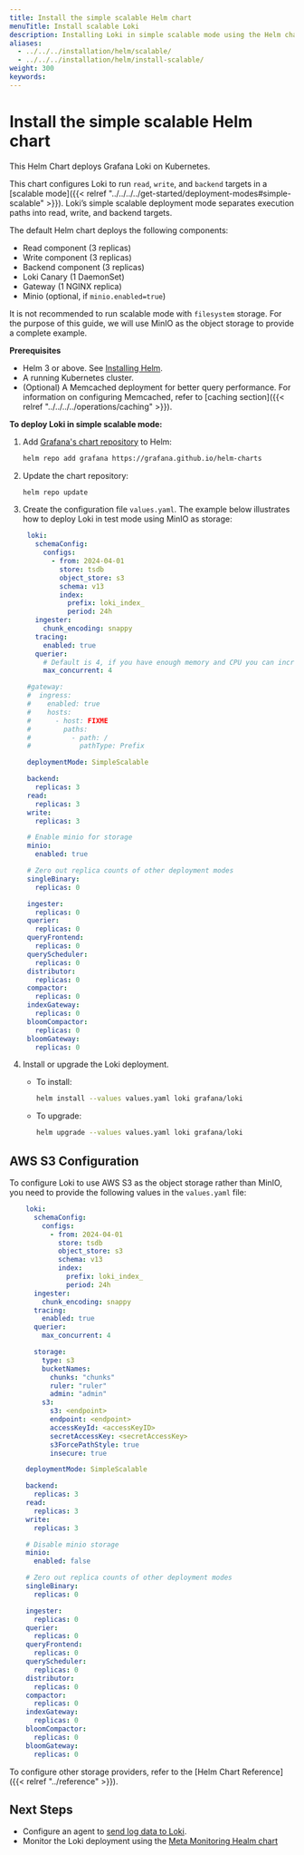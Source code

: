 ```yaml
---
title: Install the simple scalable Helm chart 
menuTitle: Install scalable Loki
description: Installing Loki in simple scalable mode using the Helm chart.
aliases:
  - ../../../installation/helm/scalable/
  - ../../../installation/helm/install-scalable/
weight: 300
keywords: 
---
```


# Install the simple scalable Helm chart

This Helm Chart deploys Grafana Loki on Kubernetes.

This chart configures Loki to run `read`, `write`, and `backend` targets in a [scalable mode]({{< relref "../../../../get-started/deployment-modes#simple-scalable" >}}). Loki’s simple scalable deployment mode separates execution paths into read, write, and backend targets.

The default Helm chart deploys the following components:
- Read component (3 replicas)
- Write component (3 replicas)
- Backend component (3 replicas)
- Loki Canary (1 DaemonSet)
- Gateway (1 NGINX replica)
- Minio (optional, if `minio.enabled=true`)

It is not recommended to run scalable mode with `filesystem` storage. For the purpose of this guide, we will use MinIO as the object storage to provide a complete example. 

**Prerequisites**

- Helm 3 or above. See [Installing Helm](https://helm.sh/docs/intro/install/).
- A running Kubernetes cluster.
- (Optional) A Memcached deployment for better query performance. For information on configuring Memcached, refer to [caching section]({{< relref "../../../../operations/caching" >}}).


**To deploy Loki in simple scalable mode:**


1. Add [Grafana's chart repository](https://github.com/grafana/helm-charts) to Helm:

   ```bash
   helm repo add grafana https://grafana.github.io/helm-charts
   ```

2. Update the chart repository:

   ```bash
   helm repo update
   ```

3. Create the configuration file `values.yaml`. The example below illustrates how to deploy Loki in test mode using MinIO as storage:

     ```yaml
      loki:
        schemaConfig:
          configs:
            - from: 2024-04-01
              store: tsdb
              object_store: s3
              schema: v13
              index:
                prefix: loki_index_
                period: 24h
        ingester:
          chunk_encoding: snappy
        tracing:
          enabled: true
        querier:
          # Default is 4, if you have enough memory and CPU you can increase, reduce if OOMing
          max_concurrent: 4

      #gateway:
      #  ingress:
      #    enabled: true
      #    hosts:
      #      - host: FIXME
      #        paths:
      #          - path: /
      #            pathType: Prefix

      deploymentMode: SimpleScalable

      backend:
        replicas: 3
      read:
        replicas: 3
      write:
        replicas: 3

      # Enable minio for storage
      minio:
        enabled: true

      # Zero out replica counts of other deployment modes
      singleBinary:
        replicas: 0

      ingester:
        replicas: 0
      querier:
        replicas: 0
      queryFrontend:
        replicas: 0
      queryScheduler:
        replicas: 0
      distributor:
        replicas: 0
      compactor:
        replicas: 0
      indexGateway:
        replicas: 0
      bloomCompactor:
        replicas: 0
      bloomGateway:
        replicas: 0
     ```

4. Install or upgrade the Loki deployment.
     - To install:
        ```bash
       helm install --values values.yaml loki grafana/loki
       ```
    - To upgrade:
       ```bash
       helm upgrade --values values.yaml loki grafana/loki
       ```

## AWS S3 Configuration

To configure Loki to use AWS S3 as the object storage rather than MinIO, you need to provide the following values in the `values.yaml` file:

```yaml
    loki:
      schemaConfig:
        configs:
          - from: 2024-04-01
            store: tsdb
            object_store: s3
            schema: v13
            index:
              prefix: loki_index_
              period: 24h
      ingester:
        chunk_encoding: snappy
      tracing:
        enabled: true
      querier:
        max_concurrent: 4

      storage:
        type: s3
        bucketNames:
          chunks: "chunks"
          ruler: "ruler"
          admin: "admin"
        s3:
          s3: <endpoint>
          endpoint: <endpoint>
          accessKeyId: <accessKeyID>
          secretAccessKey: <secretAccessKey>
          s3ForcePathStyle: true
          insecure: true

    deploymentMode: SimpleScalable

    backend:
      replicas: 3
    read:
      replicas: 3
    write:
      replicas: 3

    # Disable minio storage
    minio:
      enabled: false

    # Zero out replica counts of other deployment modes
    singleBinary:
      replicas: 0

    ingester:
      replicas: 0
    querier:
      replicas: 0
    queryFrontend:
      replicas: 0
    queryScheduler:
      replicas: 0
    distributor:
      replicas: 0
    compactor:
      replicas: 0
    indexGateway:
      replicas: 0
    bloomCompactor:
      replicas: 0
    bloomGateway:
      replicas: 0
```

To configure other storage providers, refer to the [Helm Chart Reference]({{< relref "../reference" >}}).

## Next Steps 
* Configure an agent to [send log data to Loki](/docs/loki/<LOKI_VERSION>/send-data/).
* Monitor the Loki deployment using the [Meta Monitoring Healm chart](/docs/loki/<LOKI_VERSION>/setup/install/helm/monitor-and-alert/)